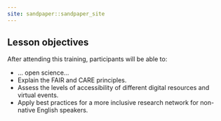 ```yaml
---
site: sandpaper::sandpaper_site
---
```


## Lesson objectives

After attending this training, participants will be able to:

- ... open science... 
- Explain the FAIR and CARE principles. 
- Assess the levels of accessibility of different digital resources and virtual events.
- Apply best practices for a more inclusive research network for non-native English speakers.

